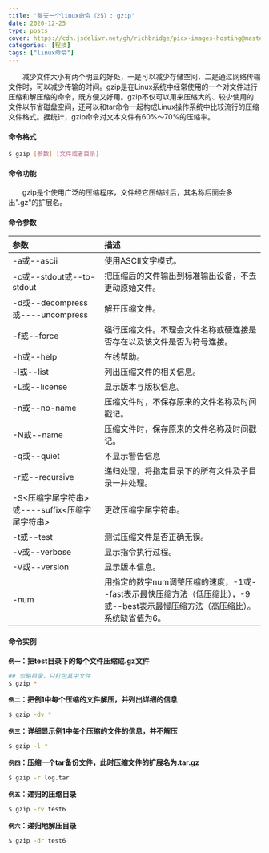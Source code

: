 ```yaml
---
title: '每天一个linux命令（25）: gzip'
date: 2020-12-25
type: posts
cover: https://cdn.jsdelivr.net/gh/richbridge/picx-images-hosting@master/thumbnail/程技.jpg
categories: [程技]
tags: ["linux命令"]
---
```

　　减少文件大小有两个明显的好处，一是可以减少存储空间，二是通过网络传输文件时，可以减少传输的时间。gzip是在Linux系统中经常使用的一个对文件进行压缩和解压缩的命令，既方便又好用。gzip不仅可以用来压缩大的、较少使用的文件以节省磁盘空间，还可以和tar命令一起构成Linux操作系统中比较流行的压缩文件格式。据统计，gzip命令对文本文件有60%～70%的压缩率。
<!--more -->
#### 命令格式
```bash
$ gzip [参数] [文件或者目录]
```
#### 命令功能
　　gzip是个使用广泛的压缩程序，文件经它压缩过后，其名称后面会多出".gz"的扩展名。
#### 命令参数
| 参数 | 描述 |
| :------------- | :------------- |
| -a或--ascii | 使用ASCII文字模式。 |
| -c或--stdout或--to-stdout | 把压缩后的文件输出到标准输出设备，不去更动原始文件。 |
| -d或--decompress或----uncompress | 解开压缩文件。 |
| -f或--force | 强行压缩文件。不理会文件名称或硬连接是否存在以及该文件是否为符号连接。 |
| -h或--help | 在线帮助。 |
| -l或--list | 列出压缩文件的相关信息。 |
| -L或--license | 显示版本与版权信息。 |
| -n或--no-name | 压缩文件时，不保存原来的文件名称及时间戳记。 |
| -N或--name | 压缩文件时，保存原来的文件名称及时间戳记。 |
|-q或--quiet | 不显示警告信息 |
| -r或--recursive | 递归处理，将指定目录下的所有文件及子目录一并处理。 |
| -S<压缩字尾字符串>或----suffix<压缩字尾字符串> | 更改压缩字尾字符串。 |
| -t或--test | 测试压缩文件是否正确无误。 |
| -v或--verbose | 显示指令执行过程。 |
| -V或--version | 显示版本信息。 |
| -num | 用指定的数字num调整压缩的速度，-1或--fast表示最快压缩方法（低压缩比），-9或--best表示最慢压缩方法（高压缩比）。系统缺省值为6。 |

#### 命令实例
**`例一`：把test目录下的每个文件压缩成.gz文件**
```bash
## 忽略目录，只打包其中文件
$ gzip *
```
**`例二`：把例1中每个压缩的文件解压，并列出详细的信息**
```bash
$ gzip -dv *
```
**`例三`：详细显示例1中每个压缩的文件的信息，并不解压**
```bash
$ gzip -l *
```
**`例四`：压缩一个tar备份文件，此时压缩文件的扩展名为.tar.gz**
```bash
$ gzip -r log.tar
```
**`例五`：递归的压缩目录**
```bash
$ gzip -rv test6
```
**`例六`：递归地解压目录**
```bash
$ gzip -dr test6
```
